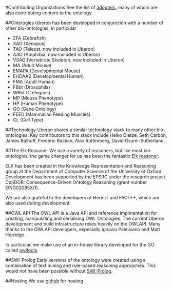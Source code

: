 #Contributing Organizations
See the list of [adopters](adopters.md), many of whom are also contributing content to the ontology.

##Ontologies
Uberon has been developed in conjunction with a number of other bio-ontologies, in particular
- ZFA (Zebrafish)
- XAO (Xenopus)
- TAO (Teleost, now included in Uberon)
- AAO (Amphibia, now included in Uberon)
- VSAO (Vertebrate Skeleton, now included in Uberon)
- MA (Adult Mouse)
- EMAPA (Developmental Mouse)
- EHDAA2 (Developmental Human)
- FMA (Adult Human)
- FBbt (Drosophila)
- WBbt (C elegans)
- MP (Mouse Phenotype)
- HP (Human Phenotype)
- GO (Gene Ontology)
- FEED (Mammalian Feeding Muscles)
- CL (Cell Type)

##Technology
Uberon shares a similar technology stack to many other bio-ontologies. Key contributors to this stack include Heiko Dietze, Seth Carbon, James Balhoff, Frederic Bastian, Alan Ruttenberg, David Osumi-Sutherland.

##The Elk Reasoner
We use a variety of reasoners, but like most bio-ontologies, the game changer for us has been the fantastic [Elk reasoner](https://github.com/liveontologies/elk-reasoner).

ELK has been created in the Knowledge Representation and Reasoning group at the Department of Computer Science of the University of Oxford. Development has been supported by the EPSRC under the research project ConDOR: Consequence-Driven Ontology Reasoning (grant number EP/G02085X/1).

We are also grateful to the developers of HermiT and FACT++, which are also used during development.

##OWL API
The OWL API is a Java API and reference implmentation for creating, manipulating and serialising OWL Ontologies. The current Uberon development and build infrastructure relies heavily on the OWLAPI. Many thanks to the OWLAPI developers, especially Ignazio Palmisano and Matt Horridge.

In particular, we make use of an in-house library developed for the GO called [owltools](https://github.com/owlcollab/owltools).

##SWI-Prolog
Early versions of the ontology were created using a combination of text mining and rule-based reasoning approaches. This would not have been possible without [SWI-Prolog](https://www.swi-prolog.org/).

##Hosting
We use [github](https://github.com/) for hosting.